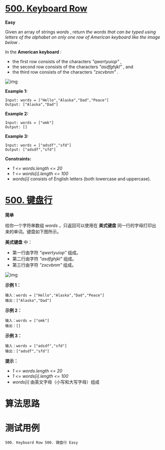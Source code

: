 # [500. Keyboard Row][enTitle]

**Easy**

Given an array of strings  *words* , return  *the words that can be typed using letters of the alphabet on only one row of American keyboard like the image below* .

In the **American keyboard** :

- the first row consists of the characters  *"qwertyuiop"* , 
- the second row consists of the characters  *"asdfghjkl"* , and 
- the third row consists of the characters  *"zxcvbnm"* .

![img](https://assets.leetcode.com/uploads/2018/10/12/keyboard.png)



**Example 1:** 

```
Input: words = ["Hello","Alaska","Dad","Peace"]
Output: ["Alaska","Dad"]

```

**Example 2:** 

```
Input: words = ["omk"]
Output: []

```

**Example 3:** 

```
Input: words = ["adsdf","sfd"]
Output: ["adsdf","sfd"]

```



**Constraints:** 

-  *1 <= words.length <= 20*  
-  *1 <= words[i].length <= 100*  
-  *words[i]*  consists of English letters (both lowercase and uppercase). 


# [500. 键盘行][cnTitle]

**简单**

给你一个字符串数组  *words*  ，只返回可以使用在 **美式键盘**  同一行的字母打印出来的单词。键盘如下图所示。

**美式键盘**  中：

- 第一行由字符  *"qwertyuiop"*  组成。 
- 第二行由字符  *"asdfghjkl"*  组成。 
- 第三行由字符  *"zxcvbnm"*  组成。

![img](https://assets.leetcode-cn.com/aliyun-lc-upload/uploads/2018/10/12/keyboard.png)



**示例 1：** 

```
输入：words = ["Hello","Alaska","Dad","Peace"]
输出：["Alaska","Dad"]

```

**示例 2：** 

```
输入：words = ["omk"]
输出：[]

```

**示例 3：** 

```
输入：words = ["adsdf","sfd"]
输出：["adsdf","sfd"]

```



**提示：** 

-  *1 <= words.length <= 20*  
-  *1 <= words[i].length <= 100*  
-  *words[i]*  由英文字母（小写和大写字母）组成




# 算法思路

# 测试用例
```
500. Keyboard Row 500. 键盘行 Easy
```

[enTitle]: https://leetcode.com/problems/keyboard-row/
[cnTitle]: https://leetcode-cn.com/problems/keyboard-row/
